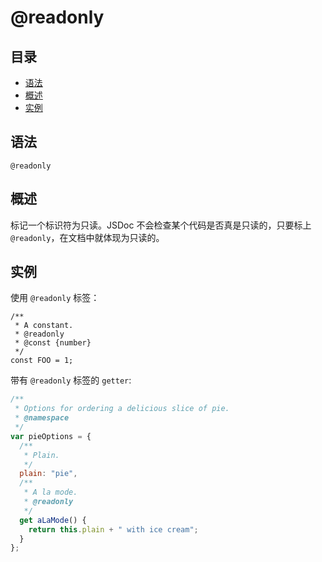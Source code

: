 # @readonly

## 目录

- [语法](#语法)
- [概述](#概述)
- [实例](#实例)

## 语法

```
@readonly
```

## 概述

标记一个标识符为只读。JSDoc 不会检查某个代码是否真是只读的，只要标上 `@readonly`，在文档中就体现为只读的。

## 实例

使用 `@readonly` 标签：

```
/**
 * A constant.
 * @readonly
 * @const {number}
 */
const FOO = 1;
```

带有 `@readonly` 标签的 `getter`:

```js
/**
 * Options for ordering a delicious slice of pie.
 * @namespace
 */
var pieOptions = {
  /**
   * Plain.
   */
  plain: "pie",
  /**
   * A la mode.
   * @readonly
   */
  get aLaMode() {
    return this.plain + " with ice cream";
  }
};
```
